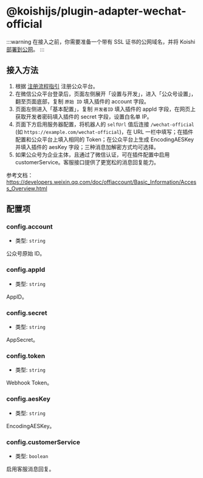 # @koishijs/plugin-adapter-wechat-official

:::warning
在接入之前，你需要准备一个带有 SSL 证书的公网域名，并将 Koishi [部署到公网](../../manual/recipe/server.md)。
:::

## 接入方法

1. 根据 [注册流程指引](https://kf.qq.com/product/weixinmp.html#hid=87) 注册公众平台。
2. 在微信公众平台登录后，页面左侧展开「设置与开发」，进入「公众号设置」，翻至页面底部，复制 `原始 ID` 填入插件的 account 字段。
3. 页面左侧进入「基本配置」，复制 `开发者ID` 填入插件的 appId 字段，在网页上获取开发者密码填入插件的 secret 字段，设置白名单 IP。
4. 页面下方启用服务器配置，将机器人的 `selfUrl` 值后连接 `/wechat-official` (如 `https://example.com/wechat-official`)，在 URL 一栏中填写；在插件配置和公众平台上填入相同的 Token；在公众平台上生成 EncodingAESKey 并填入插件的 aesKey 字段；三种消息加解密方式均可选择。
5. 如果公众号为企业主体，且通过了微信认证，可在插件配置中启用 customerService。客服接口提供了更宽松的消息回复能力。

参考文档：https://developers.weixin.qq.com/doc/offiaccount/Basic_Information/Access_Overview.html

## 配置项

### config.account

- 类型: `string`

公众号原始 ID。

### config.appId

- 类型: `string`

AppID。

### config.secret

- 类型: `string`

AppSecret。

### config.token

- 类型: `string`

Webhook Token。

### config.aesKey

- 类型: `string`

EncodingAESKey。

### config.customerService

- 类型: `boolean`

启用客服消息回复。

